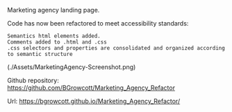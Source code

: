Marketing agency landing page.

Code has now been refactored to meet accessibility standards:

    Semantics html elements added.
    Comments added to .html and .css
    .css selectors and properties are consolidated and organized according to semantic structure

(./Assets/MarketingAgency-Screenshot.png)

Github repository: https://github.com/BGrowcott/Marketing_Agency_Refactor

Url: https://bgrowcott.github.io/Marketing_Agency_Refactor/